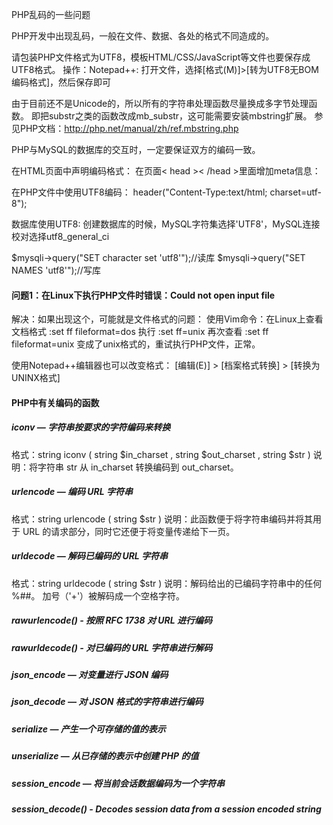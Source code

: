 PHP乱码的一些问题

PHP开发中出现乱码，一般在文件、数据、各处的格式不同造成的。 

请包装PHP文件格式为UTF8，模板HTML/CSS/JavaScript等文件也要保存成UTF8格式。
操作：Notepad++: 打开文件，选择[格式(M)]>[转为UTF8无BOM编码格式]，然后保存即可

由于目前还不是Unicode的，所以所有的字符串处理函数尽量换成多字节处理函数。
即把substr之类的函数改成mb_substr，这可能需要安装mbstring扩展。
参见PHP文档：http://php.net/manual/zh/ref.mbstring.php

PHP与MySQL的数据库的交互时，一定要保证双方的编码一致。






在HTML页面中声明编码格式：
在页面< head >< /head >里面增加meta信息：
<meta charset="UTF-8">
<meta http-equiv="Content-Type" content="text/html;charset=UTF-8">

在PHP文件中使用UTF8编码：
header("Content-Type:text/html; charset=utf-8");

数据库使用UTF8:
创建数据库的时候，MySQL字符集选择'UTF8'，MySQL连接校对选择utf8_general_ci

$mysqli->query("SET character set 'utf8'");//读库 
$mysqli->query("SET NAMES 'utf8'");//写库 


#### 问题1：在Linux下执行PHP文件时错误：Could not open input file
解决：如果出现这个，可能就是文件格式的问题：
使用Vim命令：在Linux上查看文档格式 :set ff
	fileformat=dos 
执行 :set ff=unix
再次查看 :set ff
	fileformat=unix
变成了unix格式的，重试执行PHP文件，正常。

使用Notepad++编辑器也可以改变格式：
[编辑(E)] > [档案格式转换] > [转换为UNINX格式]


#### PHP中有关编码的函数

##### iconv — 字符串按要求的字符编码来转换
 格式：string iconv ( string $in_charset , string $out_charset , string $str )
 说明：将字符串 str 从 in_charset 转换编码到 out_charset。 

##### urlencode — 编码 URL 字符串
 格式：string urlencode ( string $str )
 说明：此函数便于将字符串编码并将其用于 URL 的请求部分，同时它还便于将变量传递给下一页。 

##### urldecode — 解码已编码的 URL 字符串
 格式：string urldecode ( string $str )
 说明：解码给出的已编码字符串中的任何 %##。 加号（'+'）被解码成一个空格字符。

##### rawurlencode() - 按照 RFC 1738 对 URL 进行编码
##### rawurldecode() - 对已编码的 URL 字符串进行解码

##### json_encode — 对变量进行 JSON 编码
##### json_decode — 对 JSON 格式的字符串进行编码

##### serialize — 产生一个可存储的值的表示 
##### unserialize — 从已存储的表示中创建 PHP 的值

##### session_encode — 将当前会话数据编码为一个字符串
##### session_decode() - Decodes session data from a session encoded string


